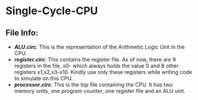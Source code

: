 <h1>Single-Cycle-CPU</h1>
<h2>File Info:</h2>
<ul>
  <li><strong><em>ALU.circ</em></strong>: This is the representation of the Arithmetic Logic Unit in the CPU.</li>
  <li><strong><em>register.circ</em></strong>: This contains the register file. As of now, there are 9 registers in the file, x0- which always holds the value 0 and 8 other registers x1,x2,x3-x10. Kindly use only these registers while writing code to simulate on this CPU.</li>
  <li><strong><em>processor.circ</em></strong>: This is the top file containing the CPU. It has two memory units, one program counter, one register file and an ALU unit.</li>
</ul>


